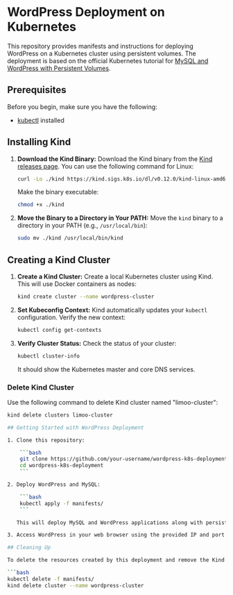 # WordPress Deployment on Kubernetes

This repository provides manifests and instructions for deploying WordPress on a Kubernetes cluster using persistent volumes. The deployment is based on the official Kubernetes tutorial for [MySQL and WordPress with Persistent Volumes](https://kubernetes.io/docs/tutorials/stateful-application/mysql-wordpress-persistent-volume/).

## Prerequisites

Before you begin, make sure you have the following:

- [kubectl](https://kubernetes.io/docs/tasks/tools/install-kubectl/) installed

## Installing Kind

1. **Download the Kind Binary:**
   Download the Kind binary from the [Kind releases page](https://github.com/kubernetes-sigs/kind/releases). You can use the following command for Linux:

    ```bash
    curl -Lo ./kind https://kind.sigs.k8s.io/dl/v0.12.0/kind-linux-amd64
    ```

   Make the binary executable:

    ```bash
    chmod +x ./kind
    ```

2. **Move the Binary to a Directory in Your PATH:**
   Move the `kind` binary to a directory in your PATH (e.g., `/usr/local/bin`):

    ```bash
    sudo mv ./kind /usr/local/bin/kind
    ```

## Creating a Kind Cluster

1. **Create a Kind Cluster:**
   Create a local Kubernetes cluster using Kind. This will use Docker containers as nodes:

    ```bash
    kind create cluster --name wordpress-cluster
    ```

2. **Set Kubeconfig Context:**
   Kind automatically updates your `kubectl` configuration. Verify the new context:

    ```bash
    kubectl config get-contexts
    ```

3. **Verify Cluster Status:**
   Check the status of your cluster:

    ```bash
    kubectl cluster-info
    ```

   It should show the Kubernetes master and core DNS services.

### Delete Kind Cluster

Use the following command to delete  Kind cluster named "limoo-cluster":

```bash
kind delete clusters limoo-cluster

## Getting Started with WordPress Deployment

1. Clone this repository:

    ```bash
    git clone https://github.com/your-username/wordpress-k8s-deployment.git
    cd wordpress-k8s-deployment
    ```

2. Deploy WordPress and MySQL:

    ```bash
    kubectl apply -f manifests/
    ```

   This will deploy MySQL and WordPress applications along with persistent volumes.

3. Access WordPress in your web browser using the provided IP and port.

## Cleaning Up

To delete the resources created by this deployment and remove the Kind cluster, run:

```bash
kubectl delete -f manifests/
kind delete cluster --name wordpress-cluster
